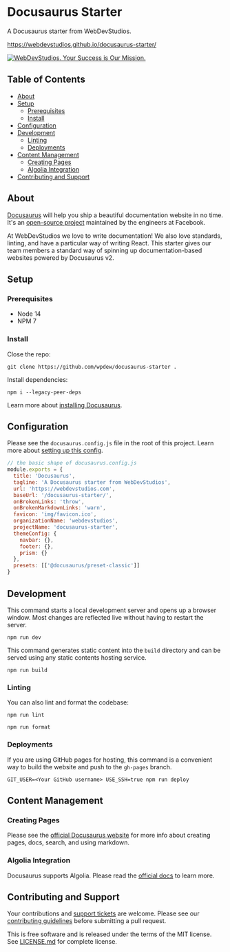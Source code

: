 # Docusaurus Starter<!-- omit in toc -->

A Docusaurus starter from WebDevStudios.

<https://webdevstudios.github.io/docusaurus-starter/>

[![WebDevStudios. Your Success is Our Mission.](https://webdevstudios.com/wp-content/uploads/2018/04/wds-github-banner.png)](https://webdevstudios.com/contact/)

## Table of Contents <!-- omit in toc -->

- [About](#about)
- [Setup](#setup)
  - [Prerequisites](#prerequisites)
  - [Install](#install)
- [Configuration](#configuration)
- [Development](#development)
  - [Linting](#linting)
  - [Deployments](#deployments)
- [Content Management](#content-management)
  - [Creating Pages](#creating-pages)
  - [Algolia Integration](#algolia-integration)
- [Contributing and Support](#contributing-and-support)

## About

[Docusaurus](https://docusaurus.io/) will help you ship a beautiful documentation website in no time. It's an [open-source project](https://github.com/facebook/docusaurus) maintained by the engineers at Facebook.

At WebDevStudios we love to write documentation! We also love standards, linting, and have a particular way of writing React. This starter gives our team members a standard way of spinning up documentation-based websites powered by Docusaurus v2.

## Setup

### Prerequisites

- Node 14
- NPM 7

### Install

Close the repo:

```console
git clone https://github.com/wpdew/docusaurus-starter .
```

Install dependencies:

```console
npm i --legacy-peer-deps
```

Learn more about [installing Docusaurus](https://docusaurus.io/docs/installation).

## Configuration

Please see the `docusaurus.config.js` file in the root of this project. Learn more about [setting up this config](https://docusaurus.io/docs/docusaurus.config.js).

```js
// the basic shape of docusaurus.config.js
module.exports = {
  title: 'Docusaurus',
  tagline: 'A Docusaurus starter from WebDevStudios',
  url: 'https://webdevstudios.com',
  baseUrl: '/docusaurus-starter/',
  onBrokenLinks: 'throw',
  onBrokenMarkdownLinks: 'warn',
  favicon: 'img/favicon.ico',
  organizationName: 'webdevstudios',
  projectName: 'docusaurus-starter',
  themeConfig: {
    navbar: {},
    footer: {},
    prism: {}
  },
  presets: [['@docusaurus/preset-classic']]
}
```

## Development

This command starts a local development server and opens up a browser window. Most changes are reflected live without having to restart the server.

```console
npm run dev
```

This command generates static content into the `build` directory and can be served using any static contents hosting service.

```console
npm run build
```

### Linting

You can also lint and format the codebase:

```console
npm run lint
```

```console
npm run format
```

### Deployments

If you are using GitHub pages for hosting, this command is a convenient way to build the website and push to the `gh-pages` branch.

```console
GIT_USER=<Your GitHub username> USE_SSH=true npm run deploy
```

## Content Management

### Creating Pages

Please see the [official Docusaurus website](https://docusaurus.io/docs/creating-pages) for more info about creating pages, docs, search, and using markdown.

### Algolia Integration

Docusaurus supports Algolia. Please read the [official docs](https://docusaurus.io/docs/search#using-algolia-docsearch) to learn more.

## Contributing and Support

Your contributions and [support tickets](https://github.com/WebDevStudios/docusaurus-starter/issues) are welcome. Please see our [contributing guidelines](https://github.com/WebDevStudios/docusaurus-starter/blob/main/CONTRIBUTING.md) before submitting a pull request.

This is free software and is released under the terms of the MIT license. See [LICENSE.md](https://github.com/WebDevStudios/docusaurus-starter/blob/main/LICENSE.md) for complete license.
